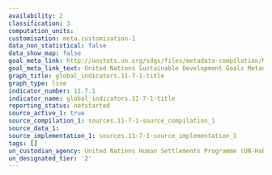 ```yaml
---
availability: 2
classification: 3
computation_units:
customisation: meta.customisation-1
data_non_statistical: false
data_show_map: false
goal_meta_link: http://unstats.un.org/sdgs/files/metadata-compilation/Metadata-Goal-11.pdf
goal_meta_link_text: United Nations Sustainable Development Goals Metadata (pdf 2066kB)
graph_title: global_indicators.11-7-1-title
graph_type: line
indicator_number: 11.7.1
indicator_name: global_indicators.11-7-1-title
reporting_status: notstarted
source_active_1: true
source_compilation_1: sources.11-7-1-source_compilation_1
source_data_1:
source_implementation_1: sources.11-7-1-source_implementation_1
tags: []
un_custodian_agency: United Nations Human Settlements Programme (UN-Habitat)
un_designated_tier: '2'
---
```

